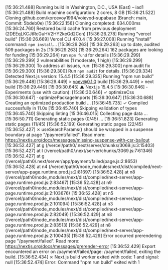[15:36:21.488] Running build in Washington, D.C., USA (East) – iad1
[15:36:21.488] Build machine configuration: 2 cores, 8 GB
[15:36:21.522] Cloning github.com/korcevoy1994/voievod-supabase (Branch: main, Commit: 5bdeb0e)
[15:36:22.156] Cloning completed: 634.000ms
[15:36:24.760] Restored build cache from previous deployment (2DEEqLKCJtRcGuHV2HY2keGd2Con)
[15:36:26.278] Running "vercel build"
[15:36:26.669] Vercel CLI 47.0.4
[15:36:27.008] Running "install" command: `npm install`...
[15:36:29.263] 
[15:36:29.263] up to date, audited 509 packages in 2s
[15:36:29.263] 
[15:36:29.264] 162 packages are looking for funding
[15:36:29.264]   run `npm fund` for details
[15:36:29.299] 
[15:36:29.299] 2 vulnerabilities (1 moderate, 1 high)
[15:36:29.299] 
[15:36:29.300] To address all issues, run:
[15:36:29.300]   npm audit fix
[15:36:29.300] 
[15:36:29.300] Run `npm audit` for details.
[15:36:29.334] Detected Next.js version: 15.4.5
[15:36:29.335] Running "npm run build"
[15:36:29.448] 
[15:36:29.449] > voev@0.1.0 build
[15:36:29.449] > next build
[15:36:29.449] 
[15:36:30.645]    ▲ Next.js 15.4.5
[15:36:30.646]    - Experiments (use with caution):
[15:36:30.646]      ✓ optimizeCss
[15:36:30.647]      · optimizePackageImports
[15:36:30.647] 
[15:36:30.688]    Creating an optimized production build ...
[15:36:45.735]  ✓ Compiled successfully in 11.0s
[15:36:45.740]    Skipping validation of types
[15:36:45.740]    Skipping linting
[15:36:46.015]    Collecting page data ...
[15:36:50.711]    Generating static pages (0/45) ...
[15:36:51.823]    Generating static pages (11/45) 
[15:36:52.199]    Generating static pages (22/45) 
[15:36:52.427]  ⨯ useSearchParams() should be wrapped in a suspense boundary at page "/payment/failed". Read more: https://nextjs.org/docs/messages/missing-suspense-with-csr-bailout
[15:36:52.427]     at g (/vercel/path0/.next/server/chunks/3069.js:3:15403)
[15:36:52.427]     at l (/vercel/path0/.next/server/chunks/3069.js:7:61346)
[15:36:52.427]     at g (/vercel/path0/.next/server/app/payment/failed/page.js:2:8653)
[15:36:52.428]     at n4 (/vercel/path0/node_modules/next/dist/compiled/next-server/app-page.runtime.prod.js:2:81697)
[15:36:52.428]     at n8 (/vercel/path0/node_modules/next/dist/compiled/next-server/app-page.runtime.prod.js:2:83467)
[15:36:52.428]     at n9 (/vercel/path0/node_modules/next/dist/compiled/next-server/app-page.runtime.prod.js:2:103676)
[15:36:52.428]     at n5 (/vercel/path0/node_modules/next/dist/compiled/next-server/app-page.runtime.prod.js:2:101094)
[15:36:52.428]     at n3 (/vercel/path0/node_modules/next/dist/compiled/next-server/app-page.runtime.prod.js:2:82049)
[15:36:52.429]     at n8 (/vercel/path0/node_modules/next/dist/compiled/next-server/app-page.runtime.prod.js:2:83513)
[15:36:52.429]     at n8 (/vercel/path0/node_modules/next/dist/compiled/next-server/app-page.runtime.prod.js:2:100435)
[15:36:52.429] Error occurred prerendering page "/payment/failed". Read more: https://nextjs.org/docs/messages/prerender-error
[15:36:52.429] Export encountered an error on /payment/failed/page: /payment/failed, exiting the build.
[15:36:52.434]  ⨯ Next.js build worker exited with code: 1 and signal: null
[15:36:52.474] Error: Command "npm run build" exited with 1